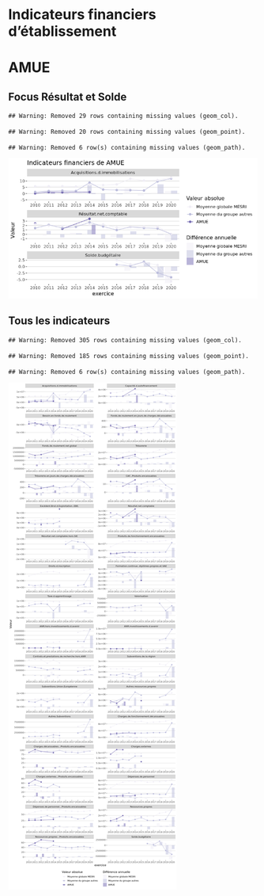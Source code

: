 Indicateurs financiers d’établissement
================

# AMUE

## Focus Résultat et Solde

    ## Warning: Removed 29 rows containing missing values (geom_col).

    ## Warning: Removed 20 rows containing missing values (geom_point).

    ## Warning: Removed 6 row(s) containing missing values (geom_path).

![](amue_files/figure-gfm/etab.focus-1.png)<!-- -->

## Tous les indicateurs

    ## Warning: Removed 305 rows containing missing values (geom_col).

    ## Warning: Removed 185 rows containing missing values (geom_point).

    ## Warning: Removed 6 row(s) containing missing values (geom_path).

![](amue_files/figure-gfm/etab-1.png)<!-- -->
